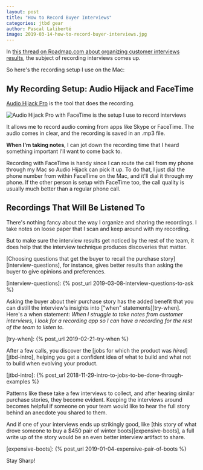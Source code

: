 ```yaml
---
layout: post
title: "How to Record Buyer Interviews"
categories: jtbd gear
author: Pascal Laliberté
image: 2019-03-14-how-to-record-buyer-interviews.jpg
---
```


In [this thread on Roadmap.com about organizing customer interviews results][thread], the subject of recording interviews comes up.

[thread]: https://www.roadmap.com/analyzing-customer-interview-records-optimize

So here's the recording setup I use on the Mac:

## My Recording Setup: Audio Hijack and FaceTime

[Audio Hijack Pro][audiohijack] is the tool that does the recording. 

[audiohijack]: https://rogueamoeba.com/audiohijackpro/

![Audio Hijack Pro with FaceTime is the setup I use to record interviews](/assets/images/posts/2019-03-14-how-to-record-buyer-interviews.jpg)

It allows me to record audio coming from apps like Skype or FaceTime. The audio comes in clear, and the recording is saved in an .mp3 file.

**When I'm taking notes**, I can jot down the recording time that I heard something important I'll want to come back to.

Recording with FaceTime is handy since I can route the call from my phone through my Mac so Audio Hijack can pick it up. To do that, I just dial the phone number from within FaceTime on the Mac, and it'll dial it through my phone. If the other person is setup with FaceTime too, the call quality is usually much better than a regular phone call.

## Recordings That Will Be Listened To

There's nothing fancy about the way I organize and sharing the recordings. I take notes on loose paper that I scan and keep around with my recording.

But to make sure the interview results get noticed by the rest of the team, it does help that the interview technique produces discoveries that matter. 

[Choosing questions that get the buyer to recall the purchase story][interview-questions], for instance, gives better results than asking the buyer to give opinions and preferences.

[interview-questions]: {% post_url 2019-03-08-interview-questions-to-ask %}

Asking the buyer about their purchase story has the added benefit that you can distill the interview's insights into ["when" statements][try-when]. Here's a when statement: _When I struggle to take notes from customer interviews, I look for a recording app so I can have a recording for the rest of the team to listen to._

[try-when]: {% post_url 2019-02-21-try-when %}

After a few calls, you discover the [jobs for which the product was _hired_][jtbd-intro], helping you get a confident idea of what to build and what not to build when evolving your product.

[jtbd-intro]: {% post_url 2018-11-29-intro-to-jobs-to-be-done-through-examples %}

Patterns like these take a few interviews to collect, and after hearing similar purchase stories, they become evident. Keeping the interviews around becomes helpful if someone on your team would like to hear the full story behind an anecdote you shared to them.

And if one of your interviews ends up strikingly good, like [this story of what drove someone to buy a $450 pair of winter boots][expensive-boots], a full write up of the story would be an even better interview artifact to share.

[expensive-boots]: {% post_url 2019-01-04-expensive-pair-of-boots %}

Stay Sharp!
